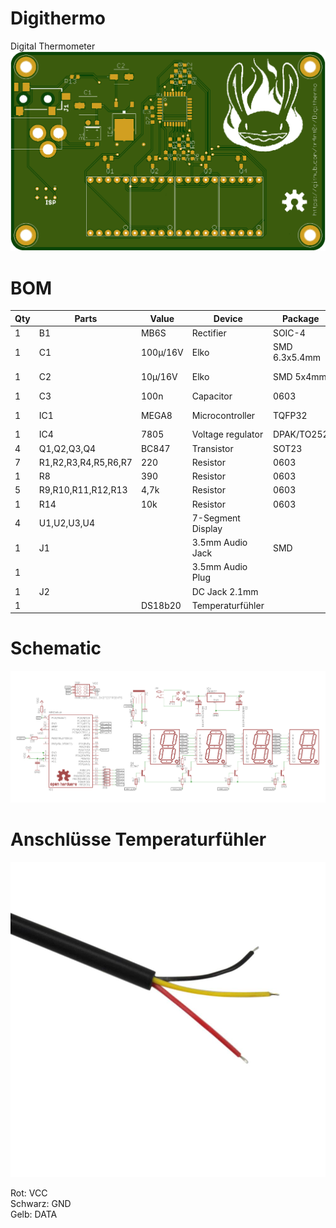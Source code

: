 # Digithermo
Digital Thermometer
![PCB Front](/images/pcb_front.png)

# BOM

Qty | Parts              | Value    | Device          | Package      | Description      |Vendor       |
----|--------------------|----------|-----------------|--------------|------------------|-------------|
1   |B1                  |MB6S      |Rectifier        |SOIC-4        |Bridge Rectifier  |[AliExpress](https://www.aliexpress.com/item/-/32838702658.html?spm=a2g0s.8937460.0.0.4f812e0eONVXqt)
1   |C1                  |100µ/16V  |Elko             |SMD 6.3x5.4mm |e.g. EEEFT1C101AR |[AliExpress](https://www.aliexpress.com/item/-/32911815415.html?spm=a2g0s.8937460.0.0.4f812e0eONVXqt)
1   |C2                  |10µ/16V   |Elko             |SMD 5x4mm     |e.g. EEEFK1C100AR |[AliExpress](https://www.aliexpress.com/item/Free-shiping-20pcs-16V-10UF-SMD-4x5mm-chip-Aluminum-Electrolytic-Capacitor/1342839445.html?spm=a2g0s.8937460.0.0.4f812e0eONVXqt)
1   |C3                  |100n      |Capacitor        |0603          |
1   |IC1                 |MEGA8     |Microcontroller  |TQFP32        |Atmel ATmega8A-AU|[AliExpress](https://www.aliexpress.com/item/-/32883046023.html?spm=a2g0s.8937460.0.0.4f812e0eONVXqt)
1   |IC4                 |7805      |Voltage regulator|DPAK/TO252    |L78M05CDT        |[AliExpress](https://www.aliexpress.com/item/20pcs-lot-New-78M05-TO252-7805-750mA-L78M05CDT-Three-terminal-voltage-regulator-tube/32818562902.html?spm=a2g0s.8937460.0.0.4f812e0eONVXqt)
4   |Q1,Q2,Q3,Q4         |BC847     |Transistor       |SOT23         |NPN Transistor   |[AliExpress](https://www.aliexpress.com/item/100pcs-BC847C-BC847-SOT-23-NPN-smd-transistor/32364894157.html?spm=a2g0s.8937460.0.0.4f812e0eONVXqt)
7   |R1,R2,R3,R4,R5,R6,R7|220       |Resistor         |0603          |
1   |R8                  |390       |Resistor         |0603          |
5   |R9,R10,R11,R12,R13  |4,7k      |Resistor         |0603          |
1   |R14                 |10k       |Resistor         |0603          |
4   |U1,U2,U3,U4         |          |7-Segment Display|              |0,56", Common Cathode|[AliExpress](https://www.aliexpress.com/item/-/32876326696.html?spm=a2g0s.8937460.0.0.4f812e0eONVXqt)
1   |J1                  |          |3.5mm Audio Jack |SMD           |e.g. PJ-328          |[AliExpress](https://www.aliexpress.com/item/10PCS-3-5mm-Female-Audio-Connector-5-Pin-SMT-SMD-Headphone-Jack-Socket-PJ-328/32828776775.html?spm=a2g0s.8937460.0.0.4f812e0eONVXqt)
1   |                    |          |3.5mm Audio Plug |              |                     |[AliExpress](https://de.aliexpress.com/item/10Pcs-lot-Plastic-metal-3-5mm-Male-Plug-Jack-Adapter-dual-channel-Audio-Connector-Male-Jack/32890263251.html?spm=a2g0s.9042311.0.0.542c4c4dyi8zH7)
1   |J2                  |          |DC Jack 2.1mm    |              |                     |[AliExpress](https://www.aliexpress.com/item/-/32902679494.html?spm=a2g0s.8937460.0.0.4f812e0eONVXqt)
1   |                    |DS18b20   |Temperaturfühler |              |                     |[AliExpress](https://www.aliexpress.com/item/Stainless-steel-package-Waterproof-DS18b20-temperature-probe-temperature-sensor-18B20-For-Arduino/32236998050.html?spm=a2g0s.8937460.0.0.4f812e0eONVXqt)


# Schematic

![Schematic](/images/schematic.png)

# Anschlüsse Temperaturfühler

![Anschlüsse Temeperaturfühler](/images/DS18b20-cable.jpg)

Rot: VCC  
Schwarz: GND  
Gelb: DATA  
